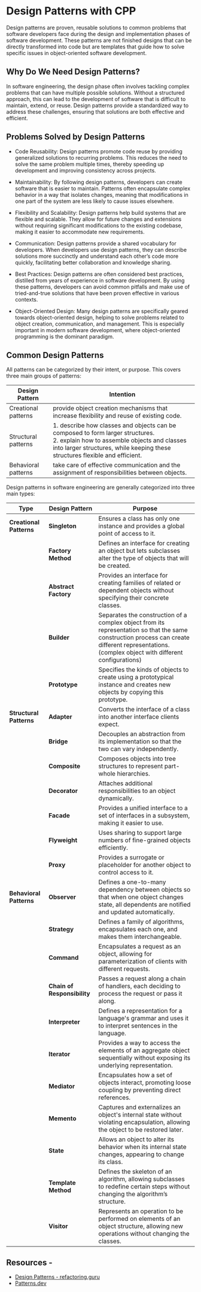 # Design Patterns with CPP

Design patterns are proven, reusable solutions to common problems that software developers face during the design and implementation phases of software development. These patterns are not finished designs that can be directly transformed into code but are templates that guide how to solve specific issues in object-oriented software development.

## Why Do We Need Design Patterns?
In software engineering, the design phase often involves tackling complex problems that can have multiple possible solutions. Without a structured approach, this can lead to the development of software that is difficult to maintain, extend, or reuse. Design patterns provide a standardized way to address these challenges, ensuring that solutions are both effective and efficient.

## Problems Solved by Design Patterns
- Code Reusability: Design patterns promote code reuse by providing generalized solutions to recurring problems. This reduces the need to solve the same problem multiple times, thereby speeding up development and improving consistency across projects.

- Maintainability: By following design patterns, developers can create software that is easier to maintain. Patterns often encapsulate complex behavior in a way that isolates changes, meaning that modifications in one part of the system are less likely to cause issues elsewhere.

- Flexibility and Scalability: Design patterns help build systems that are flexible and scalable. They allow for future changes and extensions without requiring significant modifications to the existing codebase, making it easier to accommodate new requirements.

- Communication: Design patterns provide a shared vocabulary for developers. When developers use design patterns, they can describe solutions more succinctly and understand each other’s code more quickly, facilitating better collaboration and knowledge sharing.

- Best Practices: Design patterns are often considered best practices, distilled from years of experience in software development. By using these patterns, developers can avoid common pitfalls and make use of tried-and-true solutions that have been proven effective in various contexts.

- Object-Oriented Design: Many design patterns are specifically geared towards object-oriented design, helping to solve problems related to object creation, communication, and management. This is especially important in modern software development, where object-oriented programming is the dominant paradigm.

## Common Design Patterns

All patterns can be categorized by their intent, or purpose. This covers three main groups of patterns:

| **Design Pattern**               | **Intention**     | 
|------------------------|------------------------|
| Creational patterns                | provide object creation mechanisms that increase flexibility and reuse of existing code.  |
| Structural patterns                | 1. describe how classes and objects can be composed to form larger structures. <br/> 2. explain how to assemble objects and classes into larger structures, while keeping these structures flexible and efficient. |
| Behavioral patterns                | take care of effective communication and the assignment of responsibilities between objects. |

Design patterns in software engineering are generally categorized into three main types:

| **Type**               | **Design Pattern**     | **Purpose**                                                                                               |
|------------------------|------------------------|------------------------------------------------------------------------------------------------------------|
| **Creational Patterns** | **Singleton**          | Ensures a class has only one instance and provides a global point of access to it.                          |
|                        | **Factory Method**     | Defines an interface for creating an object but lets subclasses alter the type of objects that will be created. |
|                        | **Abstract Factory**   | Provides an interface for creating families of related or dependent objects without specifying their concrete classes. |
|                        | **Builder**            | Separates the construction of a complex object from its representation so that the same construction process can create different representations. (complex object with different configurations)|
|                        | **Prototype**          | Specifies the kinds of objects to create using a prototypical instance and creates new objects by copying this prototype. |
| **Structural Patterns** | **Adapter**            | Converts the interface of a class into another interface clients expect.                                           |
|                        | **Bridge**             | Decouples an abstraction from its implementation so that the two can vary independently.                    |
|                        | **Composite**          | Composes objects into tree structures to represent part-whole hierarchies.                                  |
|                        | **Decorator**          | Attaches additional responsibilities to an object dynamically.                                             |
|                        | **Facade**             | Provides a unified interface to a set of interfaces in a subsystem, making it easier to use.                |
|                        | **Flyweight**          | Uses sharing to support large numbers of fine-grained objects efficiently.                                  |
|                        | **Proxy**              | Provides a surrogate or placeholder for another object to control access to it.                             |
| **Behavioral Patterns** | **Observer**           | Defines a one-to-many dependency between objects so that when one object changes state, all dependents are notified and updated automatically. |
|                        | **Strategy**           | Defines a family of algorithms, encapsulates each one, and makes them interchangeable.                      |
|                        | **Command**            | Encapsulates a request as an object, allowing for parameterization of clients with different requests.      |
|                        | **Chain of Responsibility** | Passes a request along a chain of handlers, each deciding to process the request or pass it along.       |
|                        | **Interpreter**        | Defines a representation for a language's grammar and uses it to interpret sentences in the language.       |
|                        | **Iterator**           | Provides a way to access the elements of an aggregate object sequentially without exposing its underlying representation. |
|                        | **Mediator**           | Encapsulates how a set of objects interact, promoting loose coupling by preventing direct references.       |
|                        | **Memento**            | Captures and externalizes an object's internal state without violating encapsulation, allowing the object to be restored later. |
|                        | **State**              | Allows an object to alter its behavior when its internal state changes, appearing to change its class.      |
|                        | **Template Method**    | Defines the skeleton of an algorithm, allowing subclasses to redefine certain steps without changing the algorithm’s structure. |
|                        | **Visitor**            | Represents an operation to be performed on elements of an object structure, allowing new operations without changing the classes. |



## Resources - 

- [Design Patterns - refactoring.guru](https://refactoring.guru/design-patterns)
- [Patterns.dev](https://www.patterns.dev/)